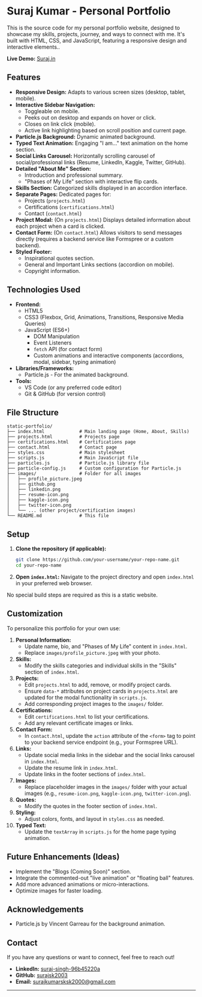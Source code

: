 # Suraj Kumar - Personal Portfolio

This is the source code for my personal portfolio website, designed to showcase my skills, projects, journey, and ways to connect with me. It's built with HTML, CSS, and JavaScript, featuring a responsive design and interactive elements..

<!-- Optional: Add a screenshot or GIF of your portfolio here -->
<!-- ![Portfolio Screenshot](link_to_your_screenshot.png) -->

**Live Demo:** [Suraj.in](https://surajsk2003.github.io/Suraj.in/)

## Features

*   **Responsive Design:** Adapts to various screen sizes (desktop, tablet, mobile).
*   **Interactive Sidebar Navigation:**
    *   Toggleable on mobile.
    *   Peeks out on desktop and expands on hover or click.
    *   Closes on link click (mobile).
    *   Active link highlighting based on scroll position and current page.
*   **Particle.js Background:** Dynamic animated background.
*   **Typed Text Animation:** Engaging "I am..." text animation on the home section.
*   **Social Links Carousel:** Horizontally scrolling carousel of social/professional links (Resume, LinkedIn, Kaggle, Twitter, GitHub).
*   **Detailed "About Me" Section:**
    *   Introduction and professional summary.
    *   "Phases of My Life" section with interactive flip cards.
*   **Skills Section:** Categorized skills displayed in an accordion interface.
*   **Separate Pages:** Dedicated pages for:
    *   Projects (`projects.html`)
    *   Certifications (`certifications.html`)
    *   Contact (`contact.html`)
*   **Project Modal:** (On `projects.html`) Displays detailed information about each project when a card is clicked.
*   **Contact Form:** (On `contact.html`) Allows visitors to send messages directly (requires a backend service like Formspree or a custom backend).
*   **Styled Footer:**
    *   Inspirational quotes section.
    *   General and Important Links sections (accordion on mobile).
    *   Copyright information.

## Technologies Used

*   **Frontend:**
    *   HTML5
    *   CSS3 (Flexbox, Grid, Animations, Transitions, Responsive Media Queries)
    *   JavaScript (ES6+)
        *   DOM Manipulation
        *   Event Listeners
        *   `fetch` API (for contact form)
        *   Custom animations and interactive components (accordions, modal, sidebar, typing animation)
*   **Libraries/Frameworks:**
    *   Particle.js - For the animated background.
*   **Tools:**
    *   VS Code (or any preferred code editor)
    *   Git & GitHub (for version control)

## File Structure

```
static-portfolio/
├── index.html             # Main landing page (Home, About, Skills)
├── projects.html          # Projects page
├── certifications.html    # Certifications page
├── contact.html           # Contact page
├── styles.css             # Main stylesheet
├── scripts.js             # Main JavaScript file
├── particles.js           # Particle.js library file
├── particle-config.js     # Custom configuration for Particle.js
├── images/                # Folder for all images
│   ├── profile_picture.jpeg
│   ├── github.png
│   ├── linkedin.png
│   ├── resume-icon.png
│   ├── kaggle-icon.png
│   ├── twitter-icon.png
│   └── ... (other project/certification images)
└── README.md              # This file
```

## Setup

1.  **Clone the repository (if applicable):**
    ```bash
    git clone https://github.com/your-username/your-repo-name.git
    cd your-repo-name
    ```
2.  **Open `index.html`:** Navigate to the project directory and open `index.html` in your preferred web browser.

No special build steps are required as this is a static website.

## Customization

To personalize this portfolio for your own use:

1.  **Personal Information:**
    *   Update name, bio, and "Phases of My Life" content in `index.html`.
    *   Replace `images/profile_picture.jpeg` with your photo.
2.  **Skills:**
    *   Modify the skills categories and individual skills in the "Skills" section of `index.html`.
3.  **Projects:**
    *   Edit `projects.html` to add, remove, or modify project cards.
    *   Ensure `data-*` attributes on project cards in `projects.html` are updated for the modal functionality in `scripts.js`.
    *   Add corresponding project images to the `images/` folder.
4.  **Certifications:**
    *   Edit `certifications.html` to list your certifications.
    *   Add any relevant certificate images or links.
5.  **Contact Form:**
    *   In `contact.html`, update the `action` attribute of the `<form>` tag to point to your backend service endpoint (e.g., your Formspree URL).
6.  **Links:**
    *   Update social media links in the sidebar and the social links carousel in `index.html`.
    *   Update the resume link in `index.html`.
    *   Update links in the footer sections of `index.html`.
7.  **Images:**
    *   Replace placeholder images in the `images/` folder with your actual images (e.g., `resume-icon.png`, `kaggle-icon.png`, `twitter-icon.png`).
8.  **Quotes:**
    *   Modify the quotes in the footer section of `index.html`.
9.  **Styling:**
    *   Adjust colors, fonts, and layout in `styles.css` as needed.
10. **Typed Text:**
    *   Update the `textArray` in `scripts.js` for the home page typing animation.

## Future Enhancements (Ideas)

*   Implement the "Blogs (Coming Soon)" section.
*   Integrate the commented-out "live animation" or "floating ball" features.
*   Add more advanced animations or micro-interactions.
*   Optimize images for faster loading.

## Acknowledgements

*   Particle.js by Vincent Garreau for the background animation.

## Contact

If you have any questions or want to connect, feel free to reach out!
*   **LinkedIn:** [suraj-singh-96b45220a](https://www.linkedin.com/in/suraj-singh-96b45220a/)
*   **GitHub:** [surajsk2003](https://github.com/surajsk2003)
*   **Email:** surajkumarsksk2000@gmail.com

---
